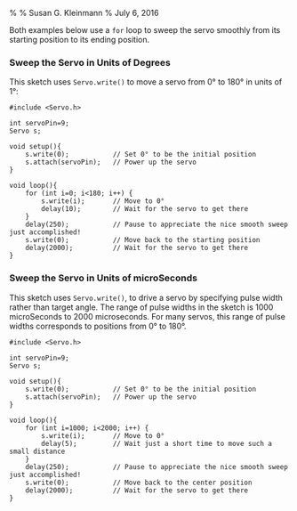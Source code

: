 %
% Susan G. Kleinmann
% July 6, 2016

Both examples below use a `for` loop to sweep the servo smoothly from its starting
position to its ending position.

### Sweep the Servo in Units of Degrees ###

This sketch uses `Servo.write()` to move a servo from 0° to 180° in units of 1°: 

    #include <Servo.h>
    
    int servoPin=9;
    Servo s;
    
    void setup(){  
        s.write(0);           // Set 0° to be the initial position
        s.attach(servoPin);   // Power up the servo
    }
    
    void loop(){
        for (int i=0; i<180; i++) {
            s.write(i);       // Move to 0°
            delay(10);        // Wait for the servo to get there
        }
        delay(250);           // Pause to appreciate the nice smooth sweep just accomplished!
        s.write(0);           // Move back to the starting position
        delay(2000);          // Wait for the servo to get there
    }

### Sweep the Servo in Units of microSeconds ###

This sketch uses `Servo.write()`, to drive a servo by specifying pulse
width rather than target angle.  The range of pulse widths in the sketch
is 1000 microSeconds to 2000 microseconds.  For many servos, this range
of pulse widths corresponds to positions from 0° to 180°.

    #include <Servo.h>
    
    int servoPin=9;
    Servo s;
    
    void setup(){  
        s.write(0);           // Set 0° to be the initial position
        s.attach(servoPin);   // Power up the servo
    }
    
    void loop(){
        for (int i=1000; i<2000; i++) {
            s.write(i);       // Move to 0°
            delay(5);         // Wait just a short time to move such a small distance
        }
        delay(250);           // Pause to appreciate the nice smooth sweep just accomplished!
        s.write(0);           // Move back to the center position
        delay(2000);          // Wait for the servo to get there
    }
